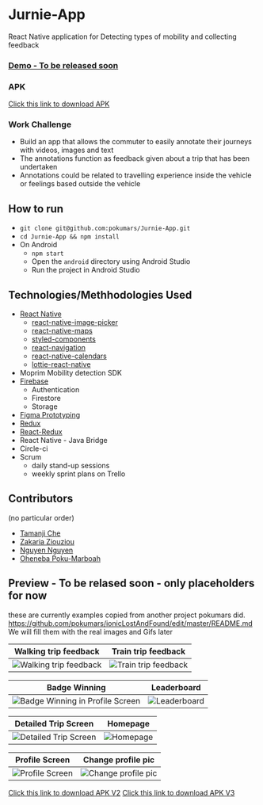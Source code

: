 # Jurnie-App
React Native application for Detecting types of mobility and collecting feedback

### [Demo - To be released soon]()
### APK
[Click this link to download APK](https://ohe-test-image-upload-1.s3.eu-central-1.amazonaws.com/jurnie_apk_2.apk)


### Work Challenge
- Build an app that allows the commuter to easily annotate their journeys with
videos, images and text
- The annotations function as feedback given about a trip that has been undertaken
- Annotations could be related to travelling experience inside the vehicle or
feelings based outside the vehicle

## How to run
- ```git clone git@github.com:pokumars/Jurnie-App.git```
- ```cd Jurnie-App && npm install```
- On Android
  - ```npm start```
  - Open the `android` directory using Android Studio
  - Run the project in Android Studio

## Technologies/Methhodologies Used
- [React Native](https://reactnative.dev)
  - [react-native-image-picker](https://github.com/react-native-image-picker/react-native-image-picker)
  - [react-native-maps](https://github.com/react-native-maps/react-native-maps)
  - [styled-components](https://styled-components.com)
  - [react-navigation](https://reactnavigation.org)
  - [react-native-calendars](https://github.com/wix/react-native-calendars)
  - [lottie-react-native](https://github.com/lottie-react-native/lottie-react-native)
- Moprim Mobility detection SDK
- [Firebase](https://rnfirebase.io)
  - Authentication
  - Firestore
  - Storage
- [Figma Prototyping](https://www.figma.com)
- [Redux](https://redux.js.org/)
- [React-Redux](https://react-redux.js.org/)
- React Native - Java Bridge
- Circle-ci
- Scrum
  - daily stand-up sessions
  - weekly sprint plans on Trello

## Contributors
(no particular order)
 - [Tamanji Che](https://github.com/ambeche)
 - [Zakaria Ziouziou](https://github.com/zakariazaim17)
 - [Nguyen Nguyen](https://github.com/staham-punosmobile)
 - [Oheneba Poku-Marboah](https://github.com/pokumars)


 ## Preview - To be relased soon - only placeholders for now
these are currently examples copied from another project pokumars did.
https://github.com/pokumars/ionicLostAndFound/edit/master/README.md 
 We will fill them with the real images and Gifs later

| Walking trip feedback   | Train trip feedback |
|------------|-------------| 
|  ![Walking trip feedback](https://media.giphy.com/media/gIMG9F9EXwUkF9blK4/giphy.gif)|![Train trip feedback](https://media.giphy.com/media/kPt1OcfTJ1etyrWJYA/giphy.gif) |

| Badge Winning | Leaderboard |
|------------|-------------| 
|  ![Badge Winning in Profile Screen](https://lh3.googleusercontent.com/fife/ABSRlIoZeVzDb6xLIhaQbr5AMqwUbaQ27vaWn_9objv-QdzXHJw4MqLIoTnATk_VXr4rpsuqrTIJTjZ0RGtHu6ewty2XdULFRMpwsSZG0tG8vO5FD7h74v3uU1YqVmqc9hepBNJYxt9A9Bg3_9LRVk60Wv__qyfkRuYTxFNg9ArhJ7uTOCClPueAIXeC25WTWbJWVm5Ave5K0S_b6R177FNwkMrkJ9mpoenlYaNXO3eUE-eDWhNFr9RI9x8h-4dd0PMG7TFzb8MA0m8aC4-qpp3DPQlQNt40wAMU3Dj_23YD8oS3MTmScVFGcdCG0B9grll62o3sjWOdH90C8DQLlUUIznLmtJX9_iKNk0EdTO8xEZS6QcvKn9DH1KDGWvORNizbuUeY5zB3Z3hxW0VcedZvnMDzrB3iV6kDz0RdUpFQhFmNSmY33TJEaf3NT9GwjtsR-mAdBVdgnXu8_Jf3nu_kU1xx54z2gRvWMLEr4-JJhQG74LUx_fpS_rI4Gibsk0ng9fssIRjZCzdKKboK18vWz1b7Ph8dTZzMKauzO-7juThEBYwRr2hA4u9eIfcX2AD4DqfUEAhp2TMoH4B8aGa7OX_P6FG1Wrkj_9goYoGMGP2OqPF1kkqZlMMyjivF9D7sHuluNyFU_wV98gfsy-Q39_1XcCj2RxlnPPPcHrhyYBSWR4dut0tC9ms3H9295KAcJlV9gjMRiVZUZj-9RAzZ3txGccNQlXZNWCQ=w270-h2132-ft) | ![Leaderboard](https://media.giphy.com/media/aIUnnFpMN6TY710rM9/giphy.gif) |

| Detailed Trip Screen| Homepage |
|------------|-------------| 
|  ![Detailed Trip Screen](https://lh3.googleusercontent.com/fife/ABSRlIpjLzdTW_2GUOcmzfHCgAHi12Iq5q9ITCla973y8eeyY5Doyg2pXHiCvwLISMfu5CAKQ1EhZcGJSHd7kJxBHt6bF3q9kxPf9LH4HEaxmmrgdStuJf4dAqzBiL2uAX_7u-Edvt2bN1mFBFk6LhpPS3uFQBjZzHybtxGxDexAim0-_1NaeWU4v1BmxrcdACCnG1IjiUnkKgOK8qgs6FM0My_4xkWAOYWWzOZtCcjw_aXOvp9tYjuF0eA4ZfEhbHoh5FUc8z4KMFwLujWWYezyIdaBTot8AIRimXDisYefP8rDXjX1BfSUniHc7Rshdvg5N5YBMzinSX0p1v3WIWU8sEQXVlBgoapflWiIu2A9u1Xv4vff_1R-0lZLKqDsySbe3S1uyAGuYk2rpsWDtZGeaXycJEXHEA9QmCJQgqZkuOpkEt_t1-VWpQQrHdbQO7Y6hprueAe0zfFrHXr-Ygd7x4-zSFFxKKyQ5z5sNfQPT25i2KNKYk7MM7wXEvKM0amRNhAy2EULwevjN_f19b5O2GWuVkcNNS9uO0-cUt9jVXPMNFYiBlFfcqOY6Z7gy6QLQr6Ou2_vHhuwg-0FP4-st6VyLgYT7phqWAJMrC2tj1v3Ddnaod7TRFnlNbCaoL5eTMylXOKctsxRYIZQTyy-mL8yu0Q3vTHEc_SqT2roReF7C-vSQqVIK-5-Njyv75Cjns99Qxop4IPp-3bFiOd4dcuVmysz_8Lv2Qs=w2276-h2132-ft) | ![Homepage](https://lh3.googleusercontent.com/fife/ABSRlIrR4wNlEdIDBUuB3UebJb_CNzM3ZrHkCXXp9ux1gDKDx0gvw3fNDFwVDW0LxhleRFH4Xp_ZPUJ5fVcpIksu2J-XwixNgXrsP_vM_dbHKjaf8QAwLCqDJvwaLU7isswShnETq73w1UhrarXOtjQAmRF9qg8W5yfaF0qEGpeFHlss4-KVCQDjV1nPeYBWOx174JIC8A1T91u5HtD7DZ_Rr636WCUh5N5WXlrC5Xy4bktw6p-lqoXIrfWuSdvD9Wyt8WjL9mPT1PEj7_eMHXQ5-vZAyM4T8B2cThemTwWmtoC1EipVgSmN4ElajZEuI6GrngDU0MOsFNVqXWN6kQjZr86zEFSUFMcxjEKClpwvbhz4sEfhIzN86o5kGaSnk5PIMlbOrSZXNu4ADuXA5iTzabzhQjulGoulOCF5MOouCG-XtuWGB0VI2r_yIw98kmVvRaPf8FabyViG-TaSOecqas9fBHnN6Wu9PGCZBX0q54Gvv8E2H-8hhis_mEbHGLsiigLmxA8UqqB7ehhR7a5ioP9J2hz-w_N_ZNIX8OWLk4X0yPV1Cd6FWa0ZX4UU0zhD02cVYzS2IgFDZYZBZTpF9IZe5EsfX1L2FNZUZRu-8ETBgXvxI4NVKH7EI0d4gN7NmJQExxFNoygYWll1twO3WwHX2dgcRhzvSH9VMJ2hKF4-5S6JukM8bP4a3ZRVNCo-i8o0YicMeTs85_Sp00iaYyFywjLtFGlDZQc=w3840-h2132-ft) |

| Profile Screen| Change profile pic |
|------------|-------------| 
|  ![Profile Screen](https://lh3.googleusercontent.com/fife/ABSRlIoZeVzDb6xLIhaQbr5AMqwUbaQ27vaWn_9objv-QdzXHJw4MqLIoTnATk_VXr4rpsuqrTIJTjZ0RGtHu6ewty2XdULFRMpwsSZG0tG8vO5FD7h74v3uU1YqVmqc9hepBNJYxt9A9Bg3_9LRVk60Wv__qyfkRuYTxFNg9ArhJ7uTOCClPueAIXeC25WTWbJWVm5Ave5K0S_b6R177FNwkMrkJ9mpoenlYaNXO3eUE-eDWhNFr9RI9x8h-4dd0PMG7TFzb8MA0m8aC4-qpp3DPQlQNt40wAMU3Dj_23YD8oS3MTmScVFGcdCG0B9grll62o3sjWOdH90C8DQLlUUIznLmtJX9_iKNk0EdTO8xEZS6QcvKn9DH1KDGWvORNizbuUeY5zB3Z3hxW0VcedZvnMDzrB3iV6kDz0RdUpFQhFmNSmY33TJEaf3NT9GwjtsR-mAdBVdgnXu8_Jf3nu_kU1xx54z2gRvWMLEr4-JJhQG74LUx_fpS_rI4Gibsk0ng9fssIRjZCzdKKboK18vWz1b7Ph8dTZzMKauzO-7juThEBYwRr2hA4u9eIfcX2AD4DqfUEAhp2TMoH4B8aGa7OX_P6FG1Wrkj_9goYoGMGP2OqPF1kkqZlMMyjivF9D7sHuluNyFU_wV98gfsy-Q39_1XcCj2RxlnPPPcHrhyYBSWR4dut0tC9ms3H9295KAcJlV9gjMRiVZUZj-9RAzZ3txGccNQlXZNWCQ=w270-h2132-ft) | ![Change profile pic](https://media.giphy.com/media/hdQLJ8ngxCJQsjHxyv/giphy.gif) |



[Click this link to download APK V2](https://ohe-test-image-upload-1.s3.eu-central-1.amazonaws.com/jurnie_apk_2.apk)
[Click this link to download APK V3](https://ohe-test-image-upload-1.s3.eu-central-1.amazonaws.com/jurnie_apk_3.apk)

